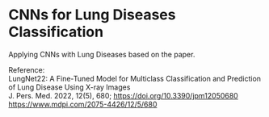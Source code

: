 # CNNs for Lung Diseases Classification
Applying CNNs with Lung Diseases based on the paper.  

Reference:  
LungNet22: A Fine-Tuned Model for Multiclass Classification and Prediction of Lung Disease Using X-ray Images   
J. Pers. Med. 2022, 12(5), 680; https://doi.org/10.3390/jpm12050680   
https://www.mdpi.com/2075-4426/12/5/680   
